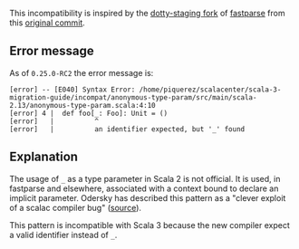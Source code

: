 This incompatibility is inspired by the [dotty-staging fork](https://github.com/dotty-staging/fastparse/tree/e6e15f43003cbefc93bcd1209c37d8a4ed4d2f64) of [fastparse](https://github.com/lihaoyi/fastparse) from this [original commit](https://github.com/dotty-staging/fastparse/commit/5bb27834d58422282bc12a1b5a03a69dc081338e#diff-44bef84b6823ecb2fd75c0c8b5749bd2).

## Error message

As of `0.25.0-RC2` the error message is:

```
[error] -- [E040] Syntax Error: /home/piquerez/scalacenter/scala-3-migration-guide/incompat/anonymous-type-param/src/main/scala-2.13/anonymous-type-param.scala:4:10
[error] 4 |  def foo[_: Foo]: Unit = ()
[error]   |          ^
[error]   |          an identifier expected, but '_' found
```

## Explanation

The usage of `_` as a type parameter in Scala 2 is not official. It is used, in fastparse and elsewhere, associated with a context bound to declare an implicit parameter. Odersky has described this pattern as a "clever exploit of a scalac compiler bug" ([source](https://www.reddit.com/r/scala/comments/fczcvo/mysterious_context_bounds_in_fastparse_2/fjecokn/)).

This pattern is incompatible with Scala 3 because the new compiler expect a valid identifier instead of `_`.
